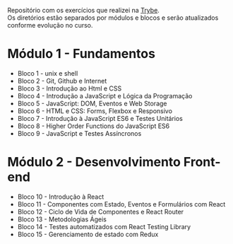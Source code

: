 Repositório com os exercícios que realizei na <a href="https://betrybe.com" target="_blank">Trybe</a>.  
Os diretórios estão separados por módulos e blocos e serão atualizados conforme evolução no curso.

<h1> Módulo 1 - Fundamentos </h1>

<ul>
  <li> Bloco 1 - unix e shell </li>
  <li> Bloco 2 - Git, Github e Internet </li>
  <li> Bloco 3 - Introdução ao Html e CSS </li>
  <li> Bloco 4 - Introdução a JavaScript e Lógica da Programação</li>
  <li> Bloco 5 - JavaScript: DOM, Eventos e Web Storage</li>
  <li> Bloco 6 - HTML e CSS: Forms, Flexbox e Responsivo</li>
  <li> Bloco 7 - Introdução à JavaScript ES6 e Testes Unitários</li>
  <li> Bloco 8 - Higher Order Functions do JavaScript ES6</li>
  <li> Bloco 9 - JavaScript e Testes Assíncronos</li>
</ul>

<h1> Módulo 2 - Desenvolvimento Front-end</h1>

<ul>
  <li> Bloco 10 - Introdução à React</li>
  <li> Bloco 11 - Componentes com Estado, Eventos e Formulários com React</li>
  <li> Bloco 12 - Ciclo de Vida de Componentes e React Router</li>
  <li> Bloco 13 - Metodologias Ágeis</li>
  <li> Bloco 14 - Testes automatizados com React Testing Library</li>
  <li> Bloco 15 - Gerenciamento de estado com Redux</li>
</ul>
